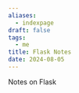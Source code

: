 ```yaml
---
aliases:
  - indexpage
draft: false
tags:
  - me
title: Flask Notes
date: 2024-08-05
---
```


Notes on Flask